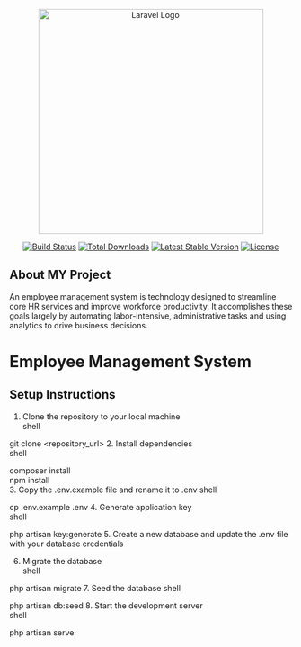 <p align="center"><a href="https://laravel.com" target="_blank"><img src="https://raw.githubusercontent.com/laravel/art/master/logo-lockup/5%20SVG/2%20CMYK/1%20Full%20Color/laravel-logolockup-cmyk-red.svg" width="400" alt="Laravel Logo"></a></p>

<p align="center">
<a href="https://github.com/laravel/framework/actions"><img src="https://github.com/laravel/framework/workflows/tests/badge.svg" alt="Build Status"></a>
<a href="https://packagist.org/packages/laravel/framework"><img src="https://img.shields.io/packagist/dt/laravel/framework" alt="Total Downloads"></a>
<a href="https://packagist.org/packages/laravel/framework"><img src="https://img.shields.io/packagist/v/laravel/framework" alt="Latest Stable Version"></a>
<a href="https://packagist.org/packages/laravel/framework"><img src="https://img.shields.io/packagist/l/laravel/framework" alt="License"></a>
</p>

## About MY Project

An employee management system is technology designed to streamline core HR services and improve workforce productivity. It accomplishes these goals largely by automating labor-intensive, administrative tasks and using analytics to drive business decisions.


# Employee Management System  

## Setup Instructions  

1. Clone the repository to your local machine  
shell

git clone <repository_url>
2. Install dependencies  
shell

composer install  
npm install  
3. Copy the .env.example file and rename it to .env
shell

cp .env.example .env
4. Generate application key  
shell

php artisan key:generate
5. Create a new database and update the .env file with your database credentials

6. Migrate the database  
shell

php artisan migrate
7. Seed the database 
shell

php artisan db:seed
8. Start the development server  
shell

php artisan serve
